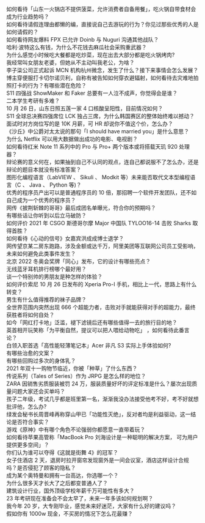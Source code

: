如何看待「山东一火锅店不提供菠菜，允许消费者自备用餐」，吃火锅自带食材会成为行业趋势吗？  
如何看待请假连理由都懒的编，直接说自己去游玩的行为？你见过那些优秀的人是如何请假的？  
如何看待网友爆料 FPX 已允许 Doinb 与 Nuguri 沟通其他战队？  
哈利·波特这么有钱，为什么不花钱去麻瓜社会采购重武器？  
为什么感觉小时候吃大餐都是吃炒菜，现在出去大部分都是吃火锅烤肉?  
我经常叫女朋友老婆，但她从不主动叫我老公，为啥？  
李子柒公司正式起诉 MCN 机构杭州微念，发生了什么？接下来事情会怎么发展？  
博主穿便服打卡切尔诺贝利，自称有被告知如何穿衣避辐射，如何看待去灾难地拍照打卡的行为？有哪些潜在危险？  
S11 四强战 ShowMaker 和 Faker 总要有一人泣不成声，你觉得会是谁？  
二本学生考研有多难？  
10 月 26 日，山东日照五莲一家 4 口核酸呈阳性，目前情况如何？  
S11 全球总决赛四强席位 LCK 独占三席，为什么韩国赛区的整体始终难以撼动？  
面试时对方岗位写的是 10K 月薪，可 HR 却说你不值这个价，怎么办？  
《沙丘》中公爵对太太说的那句「I should have married you」是什么意思？  
为什么 Netflix 可以用大数据做出成功的电影、电视剧？  
如何看待红米 Note 11 系列中的 Pro 与 Pro+ 两个版本或将搭载天玑 920 处理器？  
辩论赛的意义何在，如果抽到自己不认同的观点，连自己都说服不了怎么办，还是辩论的题目本就没有标准答案？  
图形化编程语言（LabVIEW 、 Sikuli 、 Modkit 等）未来能否取代文本型编程语言（C 、 Java 、 Python 等)？  
优秀的程序员产出可以是普通程序员的 10 倍，那招聘一个软件开发团队，还不如自己成为一个优秀的程序员？  
网传《披荆斩棘的哥哥》最后成团名单曝光，符合你的预期吗？  
有哪些话让你听到以后立马破防？  
如何评价 2021 年 CSGO 斯德哥尔摩 Major 中国队 TYLOO16-14 击败 Sharks 取得首胜？  
如何看待《心动的信号》女嘉宾洪成成博士退学？  
网传望京某二房东跑路，涉及金额或达千万，阿里美团等互联网公司员工受影响，未来如何避免此类事件发生？  
北京 2022 冬奥会奖牌「同心」发布，它的设计有哪些亮点？  
无线蓝牙耳机排行榜哪个最好用？  
谈一个特别帅的男朋友是种怎样的体验？  
如何评价索尼 10 月 26 日发布的 Xperia Pro-I 手机，相比上一代，思路上有什么转变？  
男生有什么值得推荐的袜子品牌？  
全世界范围内突然出现 666 个超能力者，击败对手就能获得对手的超能力，最终获胜者将如何自处？  
如今「网红打卡地」泛滥，褪下滤镜后还有哪些值得一去的旅行目的地？  
英首相开玩笑称「为平衡自然，提议可以把人喂给动物吃」 ，如何看待此番言论？  
白领入职首选「高性能轻薄笔记本」Acer 非凡 S3 实际上手体验如何?  
有哪些治愈的文案？  
有哪些回购过多次的身体乳？  
2021 年双十一购物节临近，你被「种草」了什么东西？  
传说系列（Tales of Series）作为 JRPG 是怎么样的地位？  
ZARA 因销售劣质服装被罚 24 万，服装质量好坏的评定标准是什么？屡次出现质量问题大家还会买单吗？  
孩子二年级，考试几乎都是班里第一名，渐渐我没办法接受他考不好，考不好就想批评他，怎么办?  
绿发会秘书长周晋峰再称穿山甲已「功能性灭绝」，反对者均是利益驱动，这一结论是否符合事实？  
游戏《原神》中有哪个角色不论强弱你都愿意一直带着玩？  
如何看待苹果高管称「MacBook Pro 刘海设计是一种聪明的解决方案， 可为用户提供更多空间」？  
你们认为谁可以夺得《这就是街舞 4》的冠军？  
女子住酒店 2 天，退房时拉开窗帘发现窗外是一间会议室，酒店这样设计合规吗？是否侵犯了顾客的隐私？  
成为某个奥特曼和拥有一台高达，你选哪一个？  
为什么很多天才长大了之后都变普通人了？  
建筑设计行业，国外顶级学校年薪千万可能性有多大？  
23 年考研现在准备会不会太早了，未来一年多该如何规划啊？  
我今年 20 岁，大专刚毕业，感觉未来好迷茫，大家有什么好的建议吗？  
假如你有 1000w 现金，不买房的情况下怎么花最赚？  
